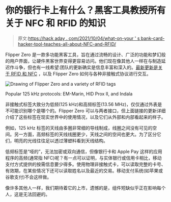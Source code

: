 # 你的银行卡上有什么？黑客工具教授所有关于 NFC 和 RFID 的知识

> 原文:[https://hack aday . com/2021/10/04/what-on-your ' s bank-card-hacker-tool-teaches-all-about-NFC-and-RFID/](https://hackaday.com/2021/10/04/whats-on-your-bank-card-hacker-tool-teaches-all-about-nfc-and-rfid/)

Flipper Zero 是一款多功能黑客工具，旨在通过流畅的设计、广泛的功能和梦幻般的用户界面，让硬件黑客世界变得更容易访问。他们现在像其他人一样在与制造延迟作斗争，但也有一线希望:团队的更新确实是信息丰富和深入的。[最新更新是关于 RFID 和 NFC](https://blog.flipperzero.one/rfid/) ，以及 Flipper Zero 如何与各种非接触式协议进行交互。

![Drawing of Flipper Zero and a variety of RFID tags](../Images/709b928e2b99e194b60342a43080a935.png)

Popular 125 kHz protocols: EM-Marin, HID Prox II, and Indala

非接触式标签大致分为低频(125 kHz)和高频标签(13.56 MHz)，仅仅通过外表是不可能识别哪个是哪个的。Flipper Zero 可以与两者接口，但上面链接的更新详细介绍了这些标签在现实世界中的使用情况，以及它们从外部和内部看起来的样子。

例如，125 kHz 标签的天线由多圈非常细的导线制成，线圈之间没有可见的空间。另一方面，高频标签的天线线圈更少，天线之间的空间也更大。为了区分它们，明亮的光线往往足以透过薄塑料看到天线结构。

低频标签是“哑的”，无法加密或双向通信，但像银行卡和 Apple Pay 这样的应用程序的高频(通常指 NFC)呢？有一点可以证明，与实体银行或信用卡相比，移动支付方式提供的按需信息要少得多。使用物理非接触式卡，可以读取完整的卡号、有效期，在某些情况下还可以读取姓名以及最近的交易。移动支付系统(如苹果或谷歌支付)不会这样做。

像许多其他人一样，我们期待着它的上市，遗憾的是，组件短缺似乎正在影响每个人，这是无法回避的。